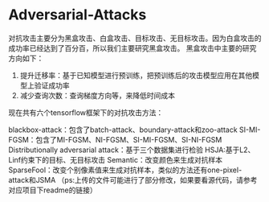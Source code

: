 # Adversarial-Attacks
对抗攻击主要分为黑盒攻击、白盒攻击、目标攻击、无目标攻击。因为白盒攻击的成功率已经达到了百分百，所以我们主要研究黑盒攻击。
黑盒攻击中主要的研究方向如下：
1. 提升迁移率：基于已知模型进行预训练，把预训练后的攻击模型应用在其他模型上验证成功率
2. 减少查询次数：查询梯度方向等，来降低时间成本

现在共有六个tensorflow框架下的对抗攻击方法：

blackbox-attack：包含了batch-attack、boundary-attack和zoo-attack
SI-MI-FGSM：包含了MI-FGSM、NI-FGSM、SI-MI-FGSM、SI-NI-FGSM
Distributionally adversarial attack：基于三个数据集进行检验
HSJA:基于L2、Linf约束下的目标、无目标攻击
Semantic：改变颜色来生成对抗样本
SparseFool：改变个别像素值来生成对抗样本，类似的方法还有one-pixel-attack和JSMA
（ps:上传的文件可能进行了部分修改，如果要看源代码，请参考对应项目下readme的链接）
